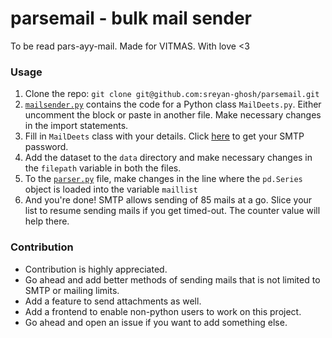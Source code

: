 # parsemail - bulk mail sender
To be read pars-ayy-mail. Made for VITMAS. With love <3

### Usage
1. Clone the repo: `git clone git@github.com:sreyan-ghosh/parsemail.git`
1. [`mailsender.py`](mailsender) contains the code for a Python class `MailDeets.py`. Either uncomment the block or paste in another file. Make necessary changes in the import statements.
1. Fill in `MailDeets` class with your details. Click [here](https://myaccount.google.com/apppasswords) to get your SMTP password.
1. Add the dataset to the `data` directory and make necessary changes in the `filepath` variable in both the files.
1. To the [`parser.py`](parser) file, make changes in the line where the `pd.Series` object is loaded into the variable `maillist`
1. And you're done! SMTP allows sending of 85 mails at a go. Slice your list to resume sending mails if you get timed-out. The counter value will help there.

### Contribution
- Contribution is highly appreciated. 
- Go ahead and add better methods of sending mails that is not limited to SMTP or mailing limits.
- Add a feature to send attachments as well.
- Add a frontend to enable non-python users to work on this project.
- Go ahead and open an issue if you want to add something else.

[mailsender]: (https://github.com/sreyan-ghosh/parsemail/blob/master/mailsender.py)
[parser]: (https://github.com/sreyan-ghosh/parsemail/blob/master/parser.py)
